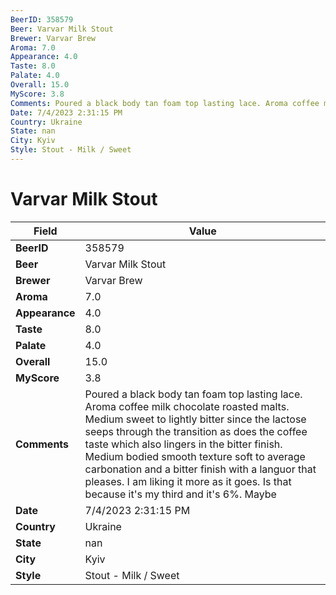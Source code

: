 ```yaml
---
BeerID: 358579
Beer: Varvar Milk Stout
Brewer: Varvar Brew
Aroma: 7.0
Appearance: 4.0
Taste: 8.0
Palate: 4.0
Overall: 15.0
MyScore: 3.8
Comments: Poured a black body tan foam top lasting lace. Aroma coffee milk chocolate roasted malts. Medium sweet to lightly bitter since the lactose seeps through the transition as does the coffee taste which also lingers in the bitter finish. Medium bodied smooth texture soft to average carbonation and a bitter finish with a languor that pleases. I am liking it more as it goes. Is that because it's my third and it's 6%. Maybe
Date: 7/4/2023 2:31:15 PM
Country: Ukraine
State: nan
City: Kyiv
Style: Stout - Milk / Sweet
---
```


# Varvar Milk Stout

| Field         | Value |
|---------------|-------|
| **BeerID** | 358579 |
| **Beer** | Varvar Milk Stout |
| **Brewer** | Varvar Brew |
| **Aroma** | 7.0 |
| **Appearance** | 4.0 |
| **Taste** | 8.0 |
| **Palate** | 4.0 |
| **Overall** | 15.0 |
| **MyScore** | 3.8 |
| **Comments** | Poured a black body tan foam top lasting lace. Aroma coffee milk chocolate roasted malts. Medium sweet to lightly bitter since the lactose seeps through the transition as does the coffee taste which also lingers in the bitter finish. Medium bodied smooth texture soft to average carbonation and a bitter finish with a languor that pleases. I am liking it more as it goes. Is that because it's my third and it's 6%. Maybe  |
| **Date** | 7/4/2023 2:31:15 PM |
| **Country** | Ukraine |
| **State** | nan |
| **City** | Kyiv |
| **Style** | Stout - Milk / Sweet |
